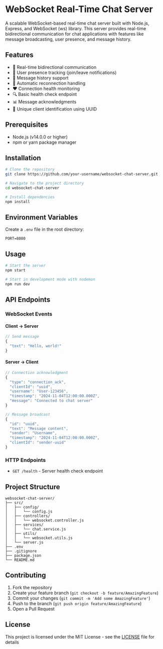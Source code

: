 # WebSocket Real-Time Chat Server

A scalable WebSocket-based real-time chat server built with Node.js, Express, and WebSocket (ws) library. This server provides real-time bidirectional communication for chat applications with features like message broadcasting, user presence, and message history.

## Features

- 🚀 Real-time bidirectional communication
- 👥 User presence tracking (join/leave notifications)
- 📝 Message history support
- 🔄 Automatic reconnection handling
- ❤️ Connection health monitoring
- 🔍 Basic health check endpoint
- 📊 Message acknowledgments
- 🔐 Unique client identification using UUID

## Prerequisites

- Node.js (v14.0.0 or higher)
- npm or yarn package manager

## Installation

```bash
# Clone the repository
git clone https://github.com/your-username/websocket-chat-server.git

# Navigate to the project directory
cd websocket-chat-server

# Install dependencies
npm install
```

## Environment Variables

Create a `.env` file in the root directory:

```env
PORT=8080
```

## Usage

```bash
# Start the server
npm start

# Start in development mode with nodemon
npm run dev
```

## API Endpoints

### WebSocket Events

#### Client -> Server
```javascript
// Send message
{
  "text": "Hello, world!"
}
```

#### Server -> Client
```javascript
// Connection acknowledgment
{
  "type": "connection_ack",
  "clientId": "uuid",
  "username": "User-123456",
  "timestamp": "2024-11-04T12:00:00.000Z",
  "message": "Connected to chat server"
}

// Message broadcast
{
  "id": "uuid",
  "text": "Message content",
  "sender": "Username",
  "timestamp": "2024-11-04T12:00:00.000Z",
  "clientId": "sender-uuid"
}
```

### HTTP Endpoints

- `GET /health` - Server health check endpoint

## Project Structure

```
websocket-chat-server/
├── src/
│   ├── config/
│   │   └── config.js
│   ├── controllers/
│   │   └── websocket.controller.js
│   ├── services/
│   │   └── chat.service.js
│   ├── utils/
│   │   └── websocket.utils.js
│   └── server.js
├── .env
├── .gitignore
├── package.json
└── README.md
```

## Contributing

1. Fork the repository
2. Create your feature branch (`git checkout -b feature/AmazingFeature`)
3. Commit your changes (`git commit -m 'Add some AmazingFeature'`)
4. Push to the branch (`git push origin feature/AmazingFeature`)
5. Open a Pull Request

## License

This project is licensed under the MIT License - see the [LICENSE](LICENSE) file for details
